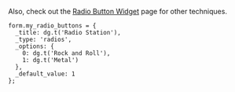 Also, check out the [Radio Button Widget](../../Widgets/Radio_Button_Widget) page for other techniques.

```
form.my_radio_buttons = {
  _title: dg.t('Radio Station'),
  _type: 'radios',
  _options: {
    0: dg.t('Rock and Roll'),
    1: dg.t('Metal')
  },
  _default_value: 1
};
```
